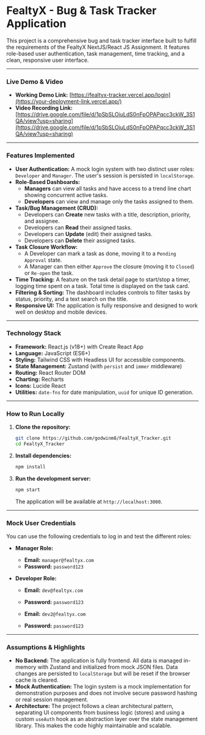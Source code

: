 # FealtyX - Bug & Task Tracker Application

This project is a comprehensive bug and task tracker interface built to fulfill the requirements of the FealtyX NextJS/React JS Assignment. It features role-based user authentication, task management, time tracking, and a clean, responsive user interface.

---

### **Live Demo & Video**

*   **Working Demo Link:** [https://fealtyx-tracker.vercel.app/login](https://your-deployment-link.vercel.app/)  
*   **Video Recording Link:** [https://drive.google.com/file/d/1pSbSLOiuLdS0nFpOPAPqcc3ckW_3S1QA/view?usp=sharing](https://drive.google.com/file/d/1pSbSLOiuLdS0nFpOPAPqcc3ckW_3S1QA/view?usp=sharing)  

---

### **Features Implemented**

*   **User Authentication:** A mock login system with two distinct user roles: `Developer` and `Manager`. The user's session is persisted in `localStorage`.
*   **Role-Based Dashboards:**
    *   **Managers** can view all tasks and have access to a trend line chart showing concurrent active tasks.
    *   **Developers** can view and manage only the tasks assigned to them.
*   **Task/Bug Management (CRUD):**
    *   Developers can **Create** new tasks with a title, description, priority, and assignee.
    *   Developers can **Read** their assigned tasks.
    *   Developers can **Update** (edit) their assigned tasks.
    *   Developers can **Delete** their assigned tasks.
*   **Task Closure Workflow:**
    *   A Developer can mark a task as done, moving it to a `Pending Approval` state.
    *   A Manager can then either `Approve` the closure (moving it to `Closed`) or `Re-open` the task.
*   **Time Tracking:** A feature on the task detail page to start/stop a timer, logging time spent on a task. Total time is displayed on the task card.
*   **Filtering & Sorting:** The dashboard includes controls to filter tasks by status, priority, and a text search on the title.
*   **Responsive UI:** The application is fully responsive and designed to work well on desktop and mobile devices.

---

### **Technology Stack**

*   **Framework:** React.js (v18+) with Create React App
*   **Language:** JavaScript (ES6+)
*   **Styling:** Tailwind CSS with Headless UI for accessible components.
*   **State Management:** Zustand (with `persist` and `immer` middleware)
*   **Routing:** React Router DOM
*   **Charting:** Recharts
*   **Icons:** Lucide React
*   **Utilities:** `date-fns` for date manipulation, `uuid` for unique ID generation.

---

### **How to Run Locally**

1.  **Clone the repository:**
    ```bash
    git clone https://github.com/godwinm8/FealtyX_Tracker.git
    cd FealtyX_Tracker
    ```
2.  **Install dependencies:**
    ```bash
    npm install
    ```
3.  **Run the development server:**
    ```bash
    npm start
    ```
    The application will be available at `http://localhost:3000`.

---

### **Mock User Credentials**

You can use the following credentials to log in and test the different roles:

*   **Manager Role:**
    *   **Email:** `manager@fealtyx.com`
    *   **Password:** `password123`

*   **Developer Role:**
    *   **Email:** `dev@fealtyx.com`
    *   **Password:** `password123`

    *   **Email:** `dev2@fealtyx.com`
    *   **Password:** `password123`

---

### **Assumptions & Highlights**

*   **No Backend:** The application is fully frontend. All data is managed in-memory with Zustand and initialized from mock JSON files. Data changes are persisted to `localStorage` but will be reset if the browser cache is cleared.
*   **Mock Authentication:** The login system is a mock implementation for demonstration purposes and does not involve secure password hashing or real session management.
*   **Architecture:** The project follows a clean architectural pattern, separating UI components from business logic (stores) and using a custom `useAuth` hook as an abstraction layer over the state management library. This makes the code highly maintainable and scalable.